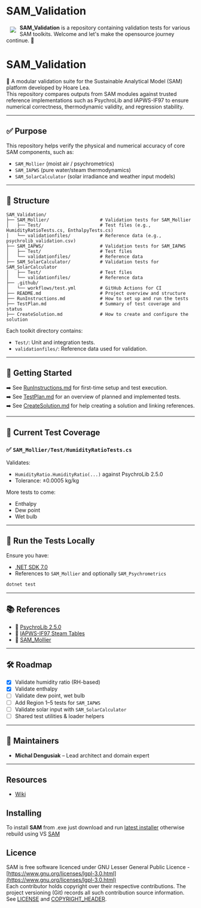 # SAM_Validation

<a href="https://github.com/HoareLea/SAM_Validation"><img src="https://github.com/HoareLea/SAM/blob/master/Grasshopper/SAM.Core.Grasshopper/Resources/SAM_Small.png" align="left" hspace="10" vspace="6"></a>

**SAM_Validation** is a repository containing validation tests for various SAM toolkits. Welcome and let's make the opensource journey continue. :handshake:

# SAM_Validation

🧪 A modular validation suite for the Sustainable Analytical Model (SAM) platform developed by Hoare Lea.  
This repository compares outputs from SAM modules against trusted reference implementations such as PsychroLib and IAPWS-IF97 to ensure numerical correctness, thermodynamic validity, and regression stability.

---

## ✅ Purpose

This repository helps verify the physical and numerical accuracy of core SAM components, such as:

- `SAM_Mollier` (moist air / psychrometrics)
- `SAM_IAPWS` (pure water/steam thermodynamics)
- `SAM_SolarCalculator` (solar irradiance and weather input models)

---

## 📁 Structure

```
SAM_Validation/
├── SAM_Mollier/                   # Validation tests for SAM_Mollier
│   ├── Test/                      # Test files (e.g., HumidityRatioTests.cs, EnthalpyTests.cs)
│   └── validationfiles/           # Reference data (e.g., psychrolib_validation.csv)
├── SAM_IAPWS/                     # Validation tests for SAM_IAPWS
│   ├── Test/                      # Test files
│   └── validationfiles/           # Reference data
├── SAM_SolarCalculator/           # Validation tests for SAM_SolarCalculator
│   ├── Test/                      # Test files
│   └── validationfiles/           # Reference data
├── .github/
│   └── workflows/test.yml         # GitHub Actions for CI
├── README.md                      # Project overview and structure
├── RunInstructions.md             # How to set up and run the tests
├── TestPlan.md                    # Summary of test coverage and status
├── CreateSolution.md              # How to create and configure the solution
```

Each toolkit directory contains:
- `Test/`: Unit and integration tests.
- `validationfiles/`: Reference data used for validation.

---

## 📘 Getting Started

➡️ See [RunInstructions.md](./RunInstructions.md) for first-time setup and test execution.  
➡️ See [TestPlan.md](./TestPlan.md) for an overview of planned and implemented tests.  
➡️ See [CreateSolution.md](./CreateSolution.md) for help creating a solution and linking references.

---

## 🧪 Current Test Coverage

### ✅ `SAM_Mollier/Test/HumidityRatioTests.cs`
Validates:
- `HumidityRatio.HumidityRatio(...)` against PsychroLib 2.5.0
- Tolerance: ±0.0005 kg/kg

More tests to come:
- Enthalpy
- Dew point
- Wet bulb

---

## 🔧 Run the Tests Locally

Ensure you have:
- [.NET SDK 7.0](https://dotnet.microsoft.com/en-us/download/dotnet/7.0)
- References to `SAM_Mollier` and optionally `SAM_Psychrometrics`

```bash
dotnet test
```

---

## 📚 References

- 🔗 [PsychroLib 2.5.0](https://github.com/psychrometrics/psychrolib)
- 🔗 [IAPWS-IF97 Steam Tables](https://www.iapws.org/relguide/IF97-Rev.pdf)
- 🔗 [SAM_Mollier](https://github.com/HoareLea/SAM_Mollier)

---

## 🛠 Roadmap

- [x] Validate humidity ratio (RH-based)
- [x] Validate enthalpy
- [ ] Validate dew point, wet bulb
- [ ] Add Region 1–5 tests for `SAM_IAPWS`
- [ ] Validate solar input with `SAM_SolarCalculator`
- [ ] Shared test utilities & loader helpers

---

## 👥 Maintainers

- **Michal Dengusiak** – Lead architect and domain expert

---

## Resources
* [Wiki](https://github.com/HoareLea/SAM_Validation/wiki)

## Installing

To install **SAM** from .exe just download and run [latest installer](https://github.com/HoareLea/SAM_Deploy/releases) otherwise rebuild using VS [SAM](https://github.com/HoareLea/SAM)

## Licence ##

SAM is free software licenced under GNU Lesser General Public Licence - [https://www.gnu.org/licenses/lgpl-3.0.html](https://www.gnu.org/licenses/lgpl-3.0.html)  
Each contributor holds copyright over their respective contributions.
The project versioning (Git) records all such contribution source information.
See [LICENSE](https://github.com/HoareLea/SAM_Template/blob/master/LICENSE) and [COPYRIGHT_HEADER](https://github.com/HoareLea/SAM/blob/master/COPYRIGHT_HEADER.txt).
